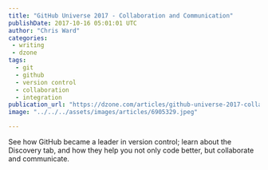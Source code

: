 ```yaml
---
title: "GitHub Universe 2017 - Collaboration and Communication"
publishDate: 2017-10-16 05:01:01 UTC
author: "Chris Ward"
categories:
 - writing
 - dzone
tags:
  - git
  - github
  - version control
  - collaboration
  - integration
publication_url: "https://dzone.com/articles/github-universe-2017-collaboration-and-communicati"
image: "../../../assets/images/articles/6905329.jpeg"

---
```

See how GitHub became a leader in version control; learn about the Discovery tab, and how they help you not only code better, but collaborate and communicate.

